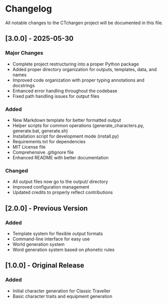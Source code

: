 # Changelog

All notable changes to the CTchargen project will be documented in this file.

## [3.0.0] - 2025-05-30

### Major Changes
- Complete project restructuring into a proper Python package
- Added proper directory organization for outputs, templates, data, and names
- Improved code organization with proper typing annotations and docstrings
- Enhanced error handling throughout the codebase
- Fixed path handling issues for output files

### Added
- New Markdown template for better formatted output
- Helper scripts for common operations (generate_characters.py, generate.bat, generate.sh)
- Installation script for development mode (install.py)
- Requirements.txt for dependencies
- MIT License file
- Comprehensive .gitignore file
- Enhanced README with better documentation

### Changed
- All output files now go to the output/ directory
- Improved configuration management
- Updated credits to properly reflect contributions

## [2.0.0] - Previous Version

### Added
- Template system for flexible output formats
- Command-line interface for easy use
- World generation system
- Word generation system based on phonetic rules

## [1.0.0] - Original Release

### Added
- Initial character generation for Classic Traveller
- Basic character traits and equipment generation
